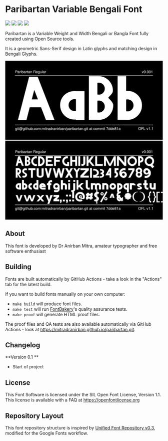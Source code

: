 # Paribartan Variable Bengali Font

[![][Fontbakery]](https://mitradranirban.github.io/paribartan.git/fontbakery/fontbakery-report.html)
[![][Universal]](https://mitradranirban.github.io/paribartan.git/fontbakery/fontbakery-report.html)
[![][GF Profile]](https://mitradranirban.github.io/paribartan.git/fontbakery/fontbakery-report.html)
[![][Shaping]](https://mitradranirban.github.io/paribartan.git/fontbakery/fontbakery-report.html)

[Fontbakery]: https://img.shields.io/endpoint?url=https%3A%2F%2Fraw.githubusercontent.com%2Fmitradranirban%2Fparibartan.git%2Fgh-pages%2Fbadges%2Foverall.json
[GF Profile]: https://img.shields.io/endpoint?url=https%3A%2F%2Fraw.githubusercontent.com%2Fmitradranirban%2Fparibartan.git%2Fgh-pages%2Fbadges%2FGoogleFonts.json
[Outline Correctness]: https://img.shields.io/endpoint?url=https%3A%2F%2Fraw.githubusercontent.com%2Fmitradranirban%2Fparibartan.git%2Fgh-pages%2Fbadges%2FOutlineCorrectnessChecks.json
[Shaping]: https://img.shields.io/endpoint?url=https%3A%2F%2Fraw.githubusercontent.com%2Fmitradranirban%2Fparibartan.git%2Fgh-pages%2Fbadges%2FShapingChecks.json
[Universal]: https://img.shields.io/endpoint?url=https%3A%2F%2Fraw.githubusercontent.com%2Fmitradranirban%2Fparibartan.git%2Fgh-pages%2Fbadges%2FUniversal.json

Paribartan is a Variable Weight and Width Bengali or Bangla Font fully created using Open Source tools.

It is a geometric Sans-Serif design in Latin glyphs and matching design in Bengali Glyphs.

![Sample Image](documentation/image1.png)
![Sample Image](documentation/image2.png)

## About

This font is developed by Dr Anirban Mitra, amateur typographer and free software enthusiast

## Building

Fonts are built automatically by GitHub Actions - take a look in the "Actions" tab for the latest build.

If you want to build fonts manually on your own computer:

* `make build` will produce font files.
* `make test` will run [FontBakery](https://github.com/googlefonts/fontbakery)'s quality assurance tests.
* `make proof` will generate HTML proof files.

The proof files and QA tests are also available automatically via GitHub Actions - look at https://mitradranirban.github.io/paribartan.git.

## Changelog
**Version 0.1 **
- Start of project

## License

This Font Software is licensed under the SIL Open Font License, Version 1.1.
This license is available with a FAQ at https://openfontlicense.org

## Repository Layout

This font repository structure is inspired by [Unified Font Repository v0.3](https://github.com/unified-font-repository/Unified-Font-Repository), modified for the Google Fonts workflow.
